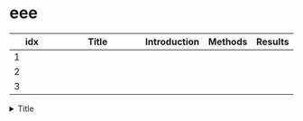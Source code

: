 # eee



<table data-full-width="false"><thead><tr><th width="82" data-type="number">idx</th><th width="185" align="center">Title</th><th align="center">Introduction</th><th align="center">Methods</th><th align="center">Results</th></tr></thead><tbody><tr><td>1</td><td align="center"></td><td align="center"></td><td align="center"></td><td align="center"></td></tr><tr><td>2</td><td align="center"></td><td align="center"></td><td align="center"></td><td align="center"></td></tr><tr><td>3</td><td align="center"></td><td align="center"></td><td align="center"></td><td align="center"></td></tr></tbody></table>









<details>

<summary>Title</summary>

### <mark style="color:purple;">\[Subscribe]</mark>

*

### <mark style="color:purple;">\[Introdution]</mark>

*

### <mark style="color:purple;">\[Methods]</mark>

* d
* d
* d

### <mark style="color:purple;">\[Results]</mark>

*

### <mark style="color:purple;">\[Links]</mark>

#### <mark style="color:blue;">Source(URL)</mark>

*

#### <mark style="color:blue;">Topic</mark>

* 아리랑

#### <mark style="color:blue;">Related</mark>

*

#### <mark style="color:blue;">Ideas</mark>

*



</details>







